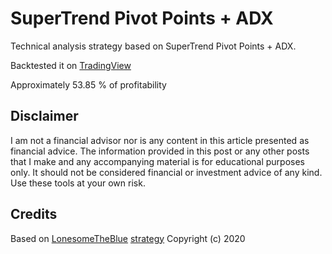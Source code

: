 # SuperTrend Pivot Points + ADX
Technical analysis strategy based on SuperTrend Pivot Points + ADX.

Backtested it on [TradingView](https://www.tradingview.com/)

Approximately 53.85 % of profitability

## Disclaimer
I am not a financial advisor nor is any content in this article presented as financial advice. The information provided in this post or any other posts that I make and any accompanying material is for educational purposes only. It should not be considered financial or investment advice of any kind. Use these tools at your own risk.

## Credits
Based on [LonesomeTheBlue](https://www.tradingview.com/u/LonesomeTheBlue/) [strategy](https://www.tradingview.com/script/DwdC6FT4-Pivot-Point-SuperTrend-Backtest/) Copyright (c) 2020

